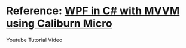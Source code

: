 ﻿# Reference: [WPF in C# with MVVM using Caliburn Micro](https://www.youtube.com/watch?v=laPFq3Fhs8k&t=4387s)

Youtube Tutorial Video
